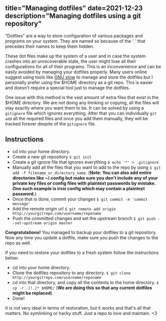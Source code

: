 title="Managing dotfiles"
date=2021-12-23
description="Managing dotfiles using a git repository"
---
"Dotfiles" are a way to store configuration of various packages and programs on your system. They are named so because of the '*.*' that precedes their names to keep them hidden. 

These dot files make up the system of a user and in case the system crashes into an unrecoverable state, the user might lose all their configurations for all of their programs. This is an inconvenience and can be easily avoided by managing your dotfiles properly. Many users online suggest using tools like [GNU stow](https://www.gnu.org/software/stow/) to manage and store the dotfiles but I personally prefer using the $HOME directory as a git repo. This is easier and doesn't require a special tool just to manage the dotfiles.

One issue with this method is the vast amount of extra files that exist in the $HOME directory. We are not doing any linnking or copying, all the files will stay exactly where you want them to be. It can be solved by using a `gitignore` file which ignores everything. After that you can individually `git add` all the required files and once you add them manually, they will be tracked forever despite of the `gitignore` file.

## Instructions

- cd into your home directory.
- Create a new git repository `$ git init`
- Create a git ignore file that ignores everything `$ echo '*' > .gitignore` 
- Manually add all the files that you want to add to the repo by using `$ git add -f filename_or_directory_name`. (**Note: You can also add entire directories like ~/.config but make sure you don't include any of your private key files or config files with plaintext passwords by mistake. One such example is irssi config which may contain a plaintext password.**)
- Once that is done, commit your changes `$ git commit -m 'commit message'`
- Add the remote origin url `$ git remote add origin http://yourgitrepo.com/username/reponame`
- Push the committed changes and set the upstream branch `$ git push --set-upstream origin master`

**Congratulations!** You managed to backup your dotfiles to a git repository. Now any time you update a dotfile, make sure you push the changes to the repo as well.

If you need to restore your dotfiles to a fresh system follow the instructions below:

- cd into your home directory.
- Clone the dotfiles repository to any directory. `$ git clone http://yourgitrepo.com/username/reponame`
- cd into that directory, and copy all the contents to the home directory. `$ cp -r .[!.]* $HOME/` (**We are doing this so that any current dotfiles might be replaced**)
- Done!

It is not very ideal in terms of restoration, but it works and that's all that matters. No symlinking or hacky stuff. Just a repo to love and maintain. <3
